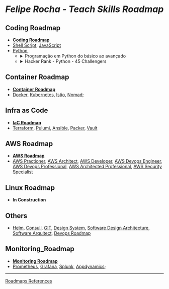 # _Felipe Rocha - Teach Skills Roadmap_

## Coding Roadmap
  - **[Coding Roadmap](https://github.com/Furipe09/AboutMe/blob/Master/Coding_Roadmap.md)**
  - [Shell Script](), [JavaScript]()
  - [Python](https://roadmap.sh/python), 
    - <details><summary>Programação em Python do básico ao avançado</summary>

        | Seção       | Previsão    | Término     |
        | ----------- | ----------- | ----------- |
        | 1, 2 e 5    | 26/12/22    |  22/12/22   |
        | 3, 4 e 6    | 02/01/23    |             |
        | 7           | 16/01/23    |             |
        | 8           | 23/01/23    |             |
        | 9 e 11      | 30/01/23    |             |
        | 10          | 06/02/23    |             |
        | 12 e 13     | 13/02/23    |             |
        | 14 e 15     | 20/02/23    |             |
        | 16          | 27/02/23    |             |
        | 17          | 06/03/23    |             |
        | 18 e 19     | 13/03/23    |             |
        | 20          | 20/03/23    |             |
        | 21 e 22     | 27/03/23    |             |
        | 23 e 24     | 03/04/23    |             |
        | 25, 26 e 27 | 10/04/23    |             |

      </details> 
    - <details><summary>Hacker Rank - Python - 45 Challengers</summary>

        | Quantity | Previsão | Término  |
        | -------- | -------- | -------- |
        |    3     | 26/12/22 | 22/12/22 |
        |    3     | 02/01/23 | 22/12/22 |
        |    3     | 16/01/23 |          |
        |    3     | 23/01/23 |          |
        |    3     | 30/01/23 |          |
        |    3     | 06/02/23 |          |
        |    3     | 13/02/23 |          |
        |    3     | 20/02/23 |          |
        |    3     | 27/02/23 |          |
        |    3     | 06/03/23 |          |
        |    3     | 13/03/23 |          |
        |    3     | 20/03/23 |          |
        |    3     | 27/03/23 |          |
        |    3     | 03/04/23 |          |
        |    3     | 10/04/23 |          |

      </details> 
  
## Container Roadmap
  - **[Container Roadmap](https://github.com/Furipe09/AboutMe/blob/Master/Container_Roadmap.md)** 
  - [Docker](#docker), [Kubernetes](#kubernetes), [Istio](#istio), [Nomad](#nomad);
  
## Infra as Code
  - **[IaC Roadmap](https://github.com/Furipe09/AboutMe/blob/Master/IaC_Roadmap.md)** 
  - [Terraform](#terraform), [Pulumi](#Pulumi), [Ansible](#ansible), [Packer](#packer), [Vault](#vault)
  
## AWS Roadmap
  - **[AWS Roadmap](https://github.com/Furipe09/AboutMe/blob/Master/AWS_Roadmap.md)** 
  - [AWS Practioner](#awspractioner), [AWS Architect](#awsarchitect), [AWS Developer](#awsdeveloper), [AWS Devops Engineer](#awsdevopsprofessional), [AWS Devops Professional](#awsdevopsprofessional), [AWS Architected Professional](#awsarchitectedprofessional), [AWS Security Specialist](#awssecurityspecialist)
  

  
## Linux Roadmap
  - **In Construction**

## Others
  - [Helm](https://github.com/badtuxx/DescomplicandoHelm), [Consull](https://www.hashicorp.com/certification/consul-associate), [GIT](), [Design System](https://roadmap.sh/design-system), [Software Design Architecture](https://roadmap.sh/software-design-architecture), [Software Arquitect](https://roadmap.sh/software-architect), [Devops Roadmap](https://roadmap.sh/devops)

## Monitoring_Roadmap
  - **[Monitoring Roadmap](https://github.com/Furipe09/AboutMe/blob/Master/Observability_Roadmap.md)** 
  - [Prometheus](), [Grafana](), [Splunk](), [Appdynamics]();

---
[Roadmaps References](https://roadmap.sh/)
